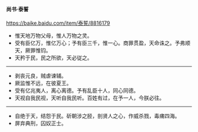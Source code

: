 #### 尚书·泰誓
https://baike.baidu.com/item/泰誓/8816179
- 惟天地万物父母，惟人万物之灵。
- 受有臣亿万，惟亿万心；予有臣三千，惟一心。商罪贯盈，天命诛之。予弗顺天，厥罪惟钧。
- 天矜于民，民之所欲，天必従之。
---
- 剥丧元良，贼虐谏辅。
- 厥监惟不远，在彼夏王。
- 受有亿兆夷人，离心离德。予有乱臣十人，同心同德。
- 天视自我民视，天听自我民听。百姓有过，在予一人，今朕必往。
---
- 自绝于天，结怨于民。斫朝涉之胫，剖贤人之心，作威杀戮，毒痡四海。
- 屏弃典刑，囚奴正士。
